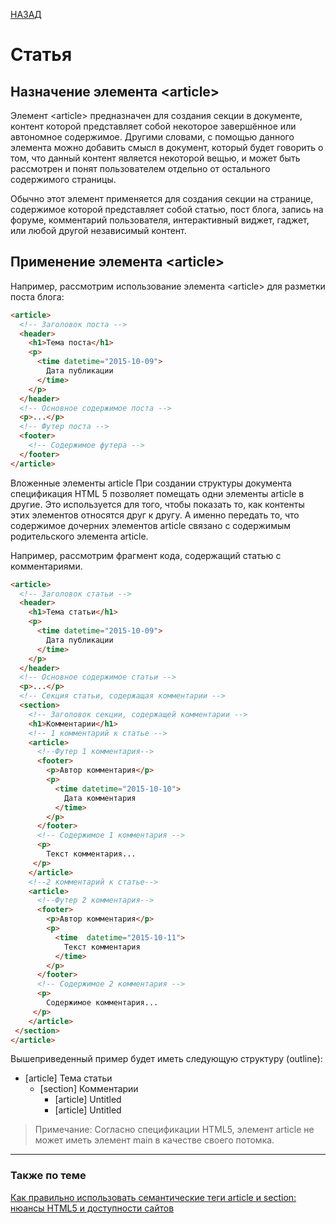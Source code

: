 [НАЗАД](README.md)
# Статья
## Назначение элемента \<article\>
Элемент \<article\> предназначен для создания секции в документе, контент которой представляет собой некоторое завершённое или автономное содержимое. Другими словами, с помощью данного элемента можно добавить смысл в документ, который будет говорить о том, что данный контент является некоторой вещью, и может быть рассмотрен и понят пользователем отдельно от остального содержимого страницы.

Обычно этот элемент применяется для создания секции на странице, содержимое которой представляет собой статью, пост блога, запись на форуме, комментарий пользователя, интерактивный виджет, гаджет, или любой другой независимый контент.

## Применение элемента \<article\>
Например, рассмотрим использование элемента \<article\> для разметки поста блога:
```html
<article>
  <!-- Заголовок поста -->
  <header>
    <h1>Тема поста</h1>
    <p>
      <time datetime="2015-10-09">
        Дата публикации
      </time>
    </p>
  </header>
  <!-- Основное содержимое поста -->
  <p>...</p>
  <!-- Футер поста -->
  <footer>
    <!-- Содержимое футера -->
  </footer>
</article>
```

Вложенные элементы article
При создании структуры документа спецификация HTML 5 позволяет помещать одни элементы article в другие. Это используется для того, чтобы показать то, как контенты этих элементов относятся друг к другу. А именно передать то, что содержимое дочерних элементов article связано с содержимым родительского элемента article.

Например, рассмотрим фрагмент кода, содержащий статью с комментариями.


```html
<article>
  <!-- Заголовок статьи -->
  <header>
    <h1>Тема статьи</h1>
    <p>
      <time datetime="2015-10-09">
        Дата публикации
      </time>
    </p>
  </header>
  <!-- Основное содержимое статьи -->
  <p>...</p>
  <!-- Секция статьи, содержащая комментарии -->
  <section>
    <!-- Заголовок секции, содержащей комментарии -->
    <h1>Комментарии</h1>
    <!-- 1 комментарий к статье -->
    <article>
      <!--Футер 1 комментария-->
      <footer>
        <p>Автор комментария</p>
        <p>
          <time datetime="2015-10-10">
            Дата комментария
          </time>
        </p>
      </footer>
      <!-- Содержимое 1 комментария -->
      <p>
        Текст комментария...
     </p>
    </article>
    <!--2 комментарий к статье-->
    <article>
      <!--Футер 2 комментария-->
      <footer>
        <p>Автор комментария</p>
        <p>
          <time  datetime="2015-10-11">
            Текст комментария
          </time>
        </p>
      </footer>
      <!-- Содержимое 2 комментария -->
      <p>
        Содержимое комментария...
     </p>
    </article>
 </section>
</article>
```

Вышеприведенный пример будет иметь следующую структуру (outline):

- [article] Тема статьи
  - [section] Комментарии
    - [article] Untitled
    - [article] Untitled

> Примечание: Согласно спецификации HTML5, элемент article не может иметь элемент main в качестве своего потомка.

---
### Также по теме
[Как правильно использовать семантические теги article и section: нюансы HTML5 и доступности сайтов
](https://ru.hexlet.io/blog/posts/kak-pravilno-ispolzovat-semanticheskie-tegi-article-i-section-nyuansy-html5-i-dostupnosti-saytov)